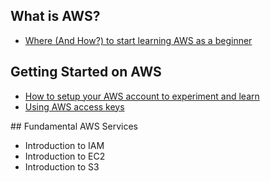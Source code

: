
## What is AWS?

* [Where (And How?) to start learning AWS as a beginner](https://www.thedevcoach.co.uk/start-learning-aws-beginner/)

## Getting Started on AWS

* [How to setup your AWS account to experiment and learn](https://www.thedevcoach.co.uk/how-to-setup-an-aws-to-experiment-and-learn/)
* [Using AWS access keys](https://www.thedevcoach.co.uk/aws-access-keys/)

## Fundamental AWS Services

* Introduction to IAM
* Introduction to EC2
* Introduction to S3
